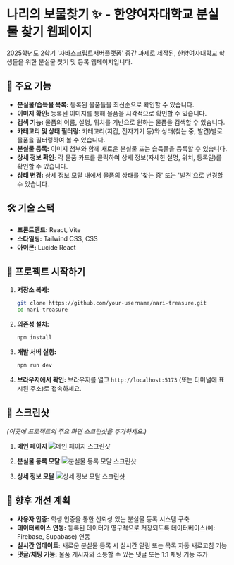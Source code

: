 # 나리의 보물찾기 ✨ - 한양여자대학교 분실물 찾기 웹페이지

2025학년도 2학기 '자바스크립트서버플랫폼' 중간 과제로 제작된, 한양여자대학교 학생들을 위한 분실물 찾기 및 등록 웹페이지입니다.

## 💎 주요 기능

- **분실물/습득물 목록:** 등록된 물품들을 최신순으로 확인할 수 있습니다.
- **이미지 확인:** 등록된 이미지를 통해 물품을 시각적으로 확인할 수 있습니다.
- **검색 기능:** 물품의 이름, 설명, 위치를 기반으로 원하는 물품을 검색할 수 있습니다.
- **카테고리 및 상태 필터링:** 카테고리(지갑, 전자기기 등)와 상태(찾는 중, 발견)별로 물품을 필터링하여 볼 수 있습니다.
- **분실물 등록:** 이미지 첨부와 함께 새로운 분실물 또는 습득물을 등록할 수 있습니다.
- **상세 정보 확인:** 각 물품 카드를 클릭하여 상세 정보(자세한 설명, 위치, 등록일)를 확인할 수 있습니다.
- **상태 변경:** 상세 정보 모달 내에서 물품의 상태를 '찾는 중' 또는 '발견'으로 변경할 수 있습니다.

## 🛠️ 기술 스택

- **프론트엔드:** React, Vite
- **스타일링:** Tailwind CSS, CSS
- **아이콘:** Lucide React

## 🚀 프로젝트 시작하기

1.  **저장소 복제:**
    ```bash
    git clone https://github.com/your-username/nari-treasure.git
    cd nari-treasure
    ```

2.  **의존성 설치:**
    ```bash
    npm install
    ```

3.  **개발 서버 실행:**
    ```bash
    npm run dev
    ```

4.  **브라우저에서 확인:**
    브라우저를 열고 `http://localhost:5173` (또는 터미널에 표시된 주소)로 접속하세요.

## 📸 스크린샷

*(이곳에 프로젝트의 주요 화면 스크린샷을 추가하세요.)*

1.  **메인 페이지**
    ![메인 페이지 스크린샷](https://via.placeholder.com/600x400.png?text=Main+Page)

2.  **분실물 등록 모달**
    ![분실물 등록 모달 스크린샷](https://via.placeholder.com/600x400.png?text=Add+Item+Modal)

3.  **상세 정보 모달**
    ![상세 정보 모달 스크린샷](https://via.placeholder.com/600x400.png?text=Item+Detail+Modal)

## 🔮 향후 개선 계획

- **사용자 인증:** 학생 인증을 통한 신뢰성 있는 분실물 등록 시스템 구축
- **데이터베이스 연동:** 등록된 데이터가 영구적으로 저장되도록 데이터베이스(예: Firebase, Supabase) 연동
- **실시간 업데이트:** 새로운 분실물 등록 시 실시간 알림 또는 목록 자동 새로고침 기능
- **댓글/채팅 기능:** 물품 게시자와 소통할 수 있는 댓글 또는 1:1 채팅 기능 추가